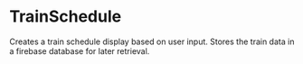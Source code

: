 # TrainSchedule
Creates a train schedule display based on user input. Stores the train data in a firebase database for later retrieval.
